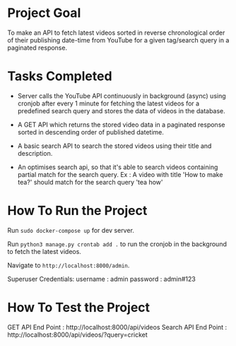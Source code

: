 # Project Goal

To make an API to fetch latest videos sorted in reverse chronological order of their publishing date-time from YouTube for a given tag/search query in a paginated response.

# Tasks Completed

- Server calls the YouTube API continuously in background (async) using cronjob after every 1 minute for fetching the latest videos for a predefined search query and stores the data of videos in the database.

- A GET API which returns the stored video data in a paginated response sorted in descending order of published datetime.

- A basic search API to search the stored videos using their title and description.

- An optimises search api, so that it's able to search videos containing partial match for the search query.
  Ex : A video with title 'How to make tea?' should match for the search query 'tea how'
  
 # How To Run the Project
 
Run `sudo docker-compose up` for dev server.

Run `python3 manage.py crontab add .` to run the cronjob in the background to fetch the latest videos.

Navigate to `http://localhost:8000/admin`.

Superuser Credentials:
username : admin
password : admin#123

# How To Test the Project
GET API End Point : http://localhost:8000/api/videos
Search API End Point : http://localhost:8000/api/videos/?query=cricket
